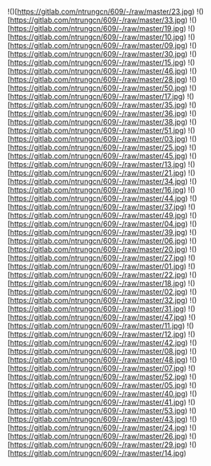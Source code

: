 !()[https://gitlab.com/ntrungcn/609/-/raw/master/23.jpg)
!()[https://gitlab.com/ntrungcn/609/-/raw/master/33.jpg)
!()[https://gitlab.com/ntrungcn/609/-/raw/master/19.jpg)
!()[https://gitlab.com/ntrungcn/609/-/raw/master/10.jpg)
!()[https://gitlab.com/ntrungcn/609/-/raw/master/09.jpg)
!()[https://gitlab.com/ntrungcn/609/-/raw/master/30.jpg)
!()[https://gitlab.com/ntrungcn/609/-/raw/master/15.jpg)
!()[https://gitlab.com/ntrungcn/609/-/raw/master/46.jpg)
!()[https://gitlab.com/ntrungcn/609/-/raw/master/28.jpg)
!()[https://gitlab.com/ntrungcn/609/-/raw/master/50.jpg)
!()[https://gitlab.com/ntrungcn/609/-/raw/master/17.jpg)
!()[https://gitlab.com/ntrungcn/609/-/raw/master/35.jpg)
!()[https://gitlab.com/ntrungcn/609/-/raw/master/36.jpg)
!()[https://gitlab.com/ntrungcn/609/-/raw/master/38.jpg)
!()[https://gitlab.com/ntrungcn/609/-/raw/master/51.jpg)
!()[https://gitlab.com/ntrungcn/609/-/raw/master/03.jpg)
!()[https://gitlab.com/ntrungcn/609/-/raw/master/25.jpg)
!()[https://gitlab.com/ntrungcn/609/-/raw/master/45.jpg)
!()[https://gitlab.com/ntrungcn/609/-/raw/master/13.jpg)
!()[https://gitlab.com/ntrungcn/609/-/raw/master/21.jpg)
!()[https://gitlab.com/ntrungcn/609/-/raw/master/34.jpg)
!()[https://gitlab.com/ntrungcn/609/-/raw/master/16.jpg)
!()[https://gitlab.com/ntrungcn/609/-/raw/master/44.jpg)
!()[https://gitlab.com/ntrungcn/609/-/raw/master/37.jpg)
!()[https://gitlab.com/ntrungcn/609/-/raw/master/49.jpg)
!()[https://gitlab.com/ntrungcn/609/-/raw/master/04.jpg)
!()[https://gitlab.com/ntrungcn/609/-/raw/master/39.jpg)
!()[https://gitlab.com/ntrungcn/609/-/raw/master/06.jpg)
!()[https://gitlab.com/ntrungcn/609/-/raw/master/20.jpg)
!()[https://gitlab.com/ntrungcn/609/-/raw/master/27.jpg)
!()[https://gitlab.com/ntrungcn/609/-/raw/master/01.jpg)
!()[https://gitlab.com/ntrungcn/609/-/raw/master/22.jpg)
!()[https://gitlab.com/ntrungcn/609/-/raw/master/18.jpg)
!()[https://gitlab.com/ntrungcn/609/-/raw/master/02.jpg)
!()[https://gitlab.com/ntrungcn/609/-/raw/master/32.jpg)
!()[https://gitlab.com/ntrungcn/609/-/raw/master/31.jpg)
!()[https://gitlab.com/ntrungcn/609/-/raw/master/47.jpg)
!()[https://gitlab.com/ntrungcn/609/-/raw/master/11.jpg)
!()[https://gitlab.com/ntrungcn/609/-/raw/master/12.jpg)
!()[https://gitlab.com/ntrungcn/609/-/raw/master/42.jpg)
!()[https://gitlab.com/ntrungcn/609/-/raw/master/08.jpg)
!()[https://gitlab.com/ntrungcn/609/-/raw/master/48.jpg)
!()[https://gitlab.com/ntrungcn/609/-/raw/master/07.jpg)
!()[https://gitlab.com/ntrungcn/609/-/raw/master/52.jpg)
!()[https://gitlab.com/ntrungcn/609/-/raw/master/05.jpg)
!()[https://gitlab.com/ntrungcn/609/-/raw/master/40.jpg)
!()[https://gitlab.com/ntrungcn/609/-/raw/master/41.jpg)
!()[https://gitlab.com/ntrungcn/609/-/raw/master/53.jpg)
!()[https://gitlab.com/ntrungcn/609/-/raw/master/43.jpg)
!()[https://gitlab.com/ntrungcn/609/-/raw/master/24.jpg)
!()[https://gitlab.com/ntrungcn/609/-/raw/master/26.jpg)
!()[https://gitlab.com/ntrungcn/609/-/raw/master/29.jpg)
!()[https://gitlab.com/ntrungcn/609/-/raw/master/14.jpg)
